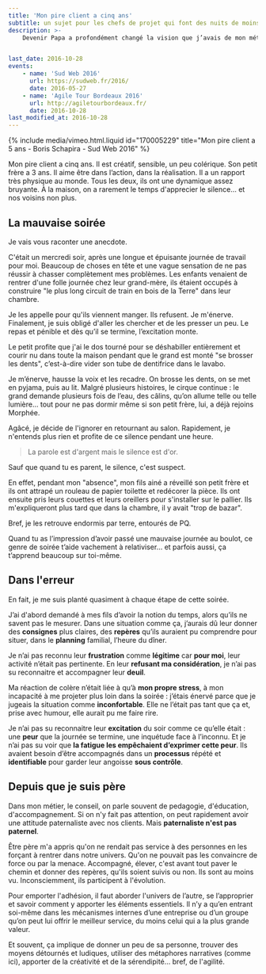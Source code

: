 ```yaml
---
title: 'Mon pire client a cinq ans'
subtitle: un sujet pour les chefs de projet qui font des nuits de moins de cinq heures
description: >-
    Devenir Papa a profondément changé la vision que j’avais de mon métier et de moi même. Être un bon père est un défi de chaque jour qui fait de moi une meilleure personne et m’apporte énormément dans mes responsabilités de consultant en terme de compréhension, de pédagogie, d’accompagnent au succès et, plus souvent qu’à mon goût… de patience.


last_date: 2016-10-28
events:
    - name: 'Sud Web 2016'
      url: https://sudweb.fr/2016/
      date: 2016-05-27
    - name: 'Agile Tour Bordeaux 2016'
      url: http://agiletourbordeaux.fr/
      date: 2016-10-28
last_modified_at: 2016-10-28
---
```


{% include media/vimeo.html.liquid id="170005229" title="Mon pire client a 5 ans - Boris Schapira - Sud Web 2016" %}

Mon pire client a cinq ans. Il est créatif, sensible, un peu colérique. Son petit frère a 3 ans. Il aime être dans l’action, dans la réalisation. Il a un rapport très physique au monde. Tous les deux, ils ont une dynamique assez bruyante. À la maison, on a rarement le temps d'apprecier le silence… et nos voisins non plus.

## La mauvaise soirée

Je vais vous raconter une anecdote.

C'était un mercredi soir, après une longue et épuisante journée de travail pour moi. Beaucoup de choses en tête et une vague sensation de ne pas réussir à chasser complètement mes problèmes. Les enfants venaient de rentrer d'une folle journée chez leur grand-mère, ils étaient occupés à construire "le plus long circuit de train en bois de la Terre" dans leur chambre.

Je les appelle pour qu'ils viennent manger. Ils refusent. Je m'énerve. Finalement, je suis obligé d'aller les chercher et de les presser un peu. Le repas et pénible et dès qu’il se termine, l’excitation monte.

Le petit profite que j'ai le dos tourné pour se déshabiller entièrement et courir nu dans toute la maison pendant que le grand est monté "se brosser les dents", c’est-à-dire vider son tube de dentifrice dans le lavabo.

Je m’énerve, hausse la voix et les recadre. On brosse les dents, on se met en pyjama, puis au lit. Malgré plusieurs histoires, le cirque continue : le grand demande plusieurs fois de l’eau, des câlins, qu’on allume telle ou telle lumière… tout pour ne pas dormir même si son petit frère, lui, a déjà rejoins Morphée.

Agâcé, je décide de l'ignorer en retournant au salon. Rapidement, je n'entends plus rien et profite de ce silence pendant une heure.

> La parole est d'argent mais le silence est d'or.

Sauf que quand tu es parent, le silence, c'est suspect.

En effet, pendant mon "absence", mon fils ainé a réveillé son petit frère et ils ont attrapé un rouleau de papier toilette et redécorer la pièce. Ils ont ensuite pris leurs couettes et leurs oreillers pour s'installer sur le pallier. Ils m'expliqueront plus tard que dans la chambre, il y avait "trop de bazar".

Bref, je les retrouve endormis par terre, entourés de PQ.

Quand tu as l’impression d’avoir passé une mauvaise journée au boulot, ce genre de soirée t’aide vachement à relativiser… et parfois aussi, ça t’apprend beaucoup sur toi-même.

## Dans l'erreur

En fait, je me suis planté quasiment à chaque étape de cette soirée.

J’ai d'abord demandé à mes fils d’avoir la notion du temps, alors qu’ils ne savent pas le mesurer. Dans une situation comme ça, j’aurais dû leur donner des **consignes** plus claires, des **repères** qu’ils auraient pu comprendre pour situer, dans le **planning** familial, l’heure du dîner.

Je n’ai pas reconnu leur **frustration** comme **légitime** car **pour moi**, leur activité n’était pas pertinente. En leur **refusant ma considération**, je n’ai pas su reconnaitre et accompagner leur **deuil**.

Ma réaction de colère n’était liée à qu’à **mon propre stress**, à mon incapacité à me projeter plus loin dans la soirée : j’étais énervé parce que je jugeais la situation comme **inconfortable**. Elle ne l’était pas tant que ça et, prise avec humour, elle aurait pu me faire rire.

Je n’ai pas su reconnaitre leur **excitation** du soir comme ce qu’elle était : une **peur** que la journée se termine, une inquétude face à l’inconnu. Et je n’ai pas su voir que **la fatigue les empêchaient d’exprimer cette peur**. Ils avaient besoin d’être accompagnés dans un **processus** répété et **identifiable** pour garder leur angoisse **sous contrôle**.

## Depuis que je suis père

Dans mon métier, le conseil, on parle souvent de pedagogie, d'éducation, d'accompagnement. Si on n'y fait pas attention, on peut rapidement avoir une attitude paternaliste avec nos clients. Mais **paternaliste n'est pas paternel**.

Être père m'a appris qu'on ne rendait pas service à des personnes en les forçant à rentrer dans notre univers. Qu'on ne pouvait pas les convaincre de force ou par la menace. Accompagné, élever, c'est avant tout paver le chemin et donner des repères, qu'ils soient suivis ou non. Ils sont au moins vu. Inconsciemment, ils participent à l'évolution.

Pour emporter l'adhésion, il faut aborder l'univers de l’autre, se l’approprier et savoir comment y apporter les éléments essentiels. Il n’y a qu’en entrant soi-même dans les mécanismes internes d’une entreprise ou d’un groupe qu’on peut lui offrir le meilleur service, du moins celui qui a la plus grande valeur.

Et souvent, ça implique de donner un peu de sa personne, trouver des moyens détournés et ludiques, utiliser des métaphores narratives (comme ici), apporter de la créativité et de la sérendipité… bref, de l'agilité.

